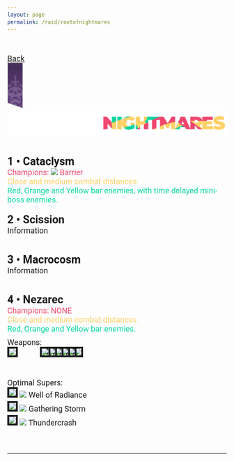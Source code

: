 ```yaml
---
layout: page
permalink: /raid/rootofnightmares
---
```


<html>
    <head>
        <title>RAID - SETUP GUIDES</title>

   <style>
            .my_head
            {
                font-family:    roboto, sans-serif;
                font-size:      25px;
                font-weight:    bold;
            }
   </style>
   <style>
            .my_body
            {
                font-family:    roboto, sans-serif;
                font-size:      18px;
                font-weight:    thin;
                
            }
            .my_red
            {
                font-family:    roboto, sans-serif;
                font-size:      18px;
                font-weight:    thin;
                color:          #ef476f;
                
            }
            .my_yellow
            {
                font-family:    roboto, sans-serif;
                font-size:      18px;
                font-weight:    thin;
                color:          #ffd166;
                
            }
            .my_green
            {
                font-family:    roboto, sans-serif;
                font-size:      18px;
                font-weight:    thin;
                color:          #06d6a0;
                
            }

   </style>
   </head>

<body>

<br>

<br>
<div class="my_body">
<a href="/raid/">Back</a><br>
<a href="/raid/"><img src="/img/raidbanner/raidpres.png"></a><img src="/img/raidbanner/ron_banner.png"><br><br>
<br>

<div class="my_head">1 • Cataclysm</div>

<div class="my_red">Champions: <img src="https://www.bungie.net/common/destiny2_content/icons/2ac9bcf4a961c3b3e31da7b76a5a87f9.png" style="max-height: 26px;"> Barrier</div>
<div class="my_yellow">Close and medium combat distances</div>
<div class="my_green">Red, Orange and Yellow bar enemies, with time delayed mini-boss enemies.</div>
<div class="my_body">

<br>
<div class="my_head">2 • Scission</div>
<div class="my_body">Information</div><br>
<br>
<div class="my_head">3 • Macrocosm</div>
<div class="my_body">Information</div><br>
<br>
<div class="my_head">4 • Nezarec</div>
<div class="my_red">Champions: NONE</div>
<div class="my_yellow">Close and medium combat distances</div>
<div class="my_green">Red, Orange and Yellow bar enemies.</div>

<div style="height: 10px;"></div>
<div class="my_body">Weapons:</div>
<div class="my_body">
    <div style="width:300px; height: 62px; position: relative;">
        <div style="position: absolute; z-index: 7; left: 0;"><img src="https://www.bungie.net/common/destiny2_content/icons/097f8146229e7e8693a989952f44c843.jpg" style="max-height: 62px; border: 4px solid #181a1b"></div>
        <div style="position: absolute; left: 75px; z-index: 6;"><img src="https://www.bungie.net/common/destiny2_content/icons/ddfe8daa6f2093efae32bd6f70ef36c5.jpg" style="max-height: 62px; border: 4px solid #181a1b"></div>
        <div style="position: absolute; left: 90px; z-index: 5;"><img src="https://www.bungie.net/common/destiny2_content/icons/ddfe8daa6f2093efae32bd6f70ef36c5.jpg" style="max-height: 62px; border: 4px solid #181a1b"></div>
        <div style="position: absolute; left: 105px; z-index: 4;"><img src="https://www.bungie.net/common/destiny2_content/icons/ddfe8daa6f2093efae32bd6f70ef36c5.jpg" style="max-height: 62px; border: 4px solid #181a1b"></div>
        <div style="position: absolute; left: 120px; z-index: 3;"><img src="https://www.bungie.net/common/destiny2_content/icons/ddfe8daa6f2093efae32bd6f70ef36c5.jpg" style="max-height: 62px; border: 4px solid #181a1b"></div>
        <div style="position: absolute; left: 135px; z-index: 2;"><img src="https://www.bungie.net/common/destiny2_content/icons/ddfe8daa6f2093efae32bd6f70ef36c5.jpg" style="max-height: 62px; border: 4px solid #181a1b"></div>
        <div style="position: absolute; left: 150px; z-index: 1;"><img src="https://www.bungie.net/common/destiny2_content/icons/ddfe8daa6f2093efae32bd6f70ef36c5.jpg" style="max-height: 62px; border: 4px solid #181a1b"></div>
    </div>
</div>

<div style="height: 10px;"></div>
<div class="my_body">Optimal Supers:</div>
<div class="my_body">
        <div>
        <img src="https://www.bungie.net/common/destiny2_content/icons/c7b9207c8260715fc61f892bbbeda1be.jpg" style="max-height: 62px; border: 4px solid #181a1b"> <img src="https://www.bungie.net/common/destiny2_content/icons/5dbb9a2f285df3ee20fe37d073350a37.png" style="max-height: 32px;"> Well of Radiance</div>
        <div style="height: 4px;"></div>
        <img src="https://www.bungie.net/common/destiny2_content/icons/9889b81325d1cf023a261d735d3031d4.jpg" style="max-height: 62px; border: 4px solid #181a1b"> <img src="https://www.bungie.net/common/destiny2_content/icons/5919e3e43ab455cee03ff23cdaa23080.png" style="max-height: 32px;"> Gathering Storm</div>
        <div style="height: 4px;"></div>
        <img src="https://www.bungie.net/common/destiny2_content/icons/25f3ac3f80b3ec8a7607241f18cbbecb.jpg" style="max-height: 62px; border: 4px solid #181a1b"> <img src="https://www.bungie.net/common/destiny2_content/icons/4e03473a24049bdb6013badca6b61965.png" style="max-height: 32px;"> Thundercrash

</div>
<br>
<br>

<hr>
